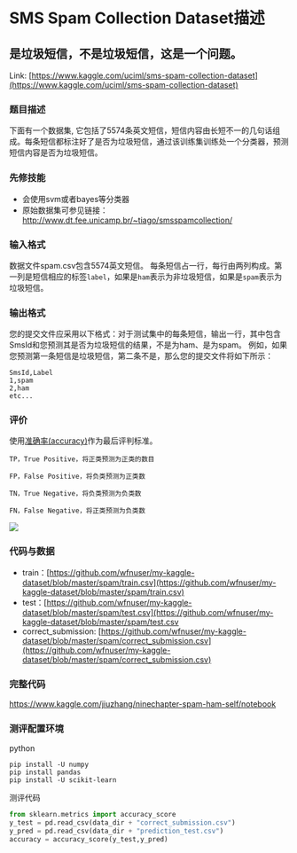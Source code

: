 # SMS Spam Collection Dataset描述

## 是垃圾短信，不是垃圾短信，这是一个问题。

Link: [https://www.kaggle.com/uciml/sms-spam-collection-dataset](https://www.kaggle.com/uciml/sms-spam-collection-dataset)

### 题目描述
下面有一个数据集, 它包括了5574条英文短信，短信内容由长短不一的几句话组成。每条短信都标注好了是否为垃圾短信，通过该训练集训练处一个分类器，预测短信内容是否为垃圾短信。

### 先修技能

* 会使用svm或者bayes等分类器
* 原始数据集可参见链接：http://www.dt.fee.unicamp.br/~tiago/smsspamcollection/


### 输入格式
数据文件spam.csv包含5574英文短信。
每条短信占一行，每行由两列构成。第一列是短信相应的标签`label`，如果是`ham`表示为非垃圾短信，如果是`spam`表示为垃圾短信。


### 输出格式
您的提交文件应采用以下格式：对于测试集中的每条短信，输出一行，其中包含SmsId和您预测其是否为垃圾短信的结果，不是为ham、是为spam。 例如，如果您预测第一条短信是垃圾短信，第二条不是，那么您的提交文件将如下所示：

```
SmsId,Label
1,spam
2,ham
etc...
```

### 评价

使用[准确率(accuracy)](https://www.zhihu.com/question/19645541)作为最后评判标准。

```
TP，True Positive，将正类预测为正类的数目

FP，False Positive，将负类预测为正类数

TN，True Negative，将负类预测为负类数

FN，False Negative，将正类预测为负类数
```
<img src="http://www.forkosh.com/mathtex.cgi? Accuracy=\frac{TP+TN}{TP+FN+FP+TN}">


### 代码与数据

* train：[https://github.com/wfnuser/my-kaggle-dataset/blob/master/spam/train.csv](https://github.com/wfnuser/my-kaggle-dataset/blob/master/spam/train.csv)
* test：[https://github.com/wfnuser/my-kaggle-dataset/blob/master/spam/test.csv](https://github.com/wfnuser/my-kaggle-dataset/blob/master/spam/test.csv
* correct_submission: [https://github.com/wfnuser/my-kaggle-dataset/blob/master/spam/correct_submission.csv](https://github.com/wfnuser/my-kaggle-dataset/blob/master/spam/correct_submission.csv)

### 完整代码

https://www.kaggle.com/jiuzhang/ninechapter-spam-ham-self/notebook


### 测评配置环境

python

```
pip install -U numpy
pip install pandas
pip install -U scikit-learn
```

测评代码

```py
from sklearn.metrics import accuracy_score
y_test = pd.read_csv(data_dir + "correct_submission.csv")
y_pred = pd.read_csv(data_dir + "prediction_test.csv")
accuracy = accuracy_score(y_test,y_pred)
```